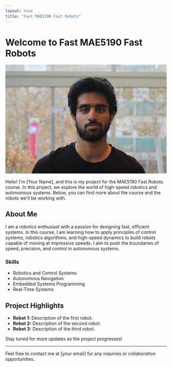 ```yaml
---
layout: home
title: "Fast MAE5190 Fast Robots"
---
```


# Welcome to Fast MAE5190 Fast Robots

![Profile Picture](images/headshot.jpg)

Hello! I'm [Your Name], and this is my project for the MAE5190 Fast Robots course. In this project, we explore the world of high-speed robotics and autonomous systems. Below, you can find more about the course and the robots we'll be working with.

## About Me

I am a robotics enthusiast with a passion for designing fast, efficient systems. In this course, I am learning how to apply principles of control systems, robotics algorithms, and high-speed dynamics to build robots capable of moving at impressive speeds. I aim to push the boundaries of speed, precision, and control in autonomous systems.

### Skills
- Robotics and Control Systems
- Autonomous Navigation
- Embedded Systems Programming
- Real-Time Systems

## Project Highlights
- **Robot 1:** Description of the first robot.
- **Robot 2:** Description of the second robot.
- **Robot 3:** Description of the third robot.

Stay tuned for more updates as the project progresses!

---

Feel free to contact me at [your email] for any inquiries or collaboration opportunities.


